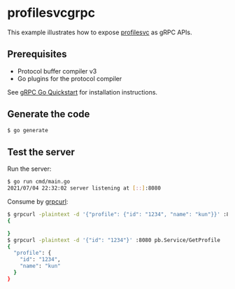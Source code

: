 # profilesvcgrpc

This example illustrates how to expose [profilesvc][1] as gRPC APIs.


## Prerequisites

- Protocol buffer compiler v3
- Go plugins for the protocol compiler

See [gRPC Go Quickstart][2] for installation instructions.


## Generate the code

```bash
$ go generate
```

## Test the server

Run the server:

```bash
$ go run cmd/main.go
2021/07/04 22:32:02 server listening at [::]:8080
```

Consume by [grpcurl][3]:

```bash
$ grpcurl -plaintext -d '{"profile": {"id": "1234", "name": "kun"}}' :8080 pb.Service/PostProfile
{

}
$ grpcurl -plaintext -d '{"id": "1234"}' :8080 pb.Service/GetProfile
{
  "profile": {
    "id": "1234",
    "name": "kun"
  }
}
```


[1]: https://github.com/RussellLuo/kun/tree/master/examples/profilesvc
[2]: http://www.grpc.io/docs/quickstart/go.html#prerequisites
[3]: https://github.com/fullstorydev/grpcurl